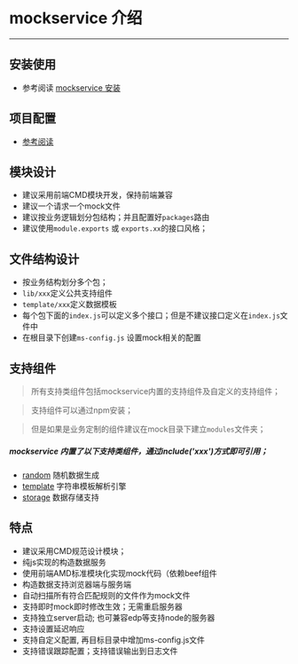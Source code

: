 # mockservice 介绍
-----------

## 安装使用
 - 参考阅读 [mockservice 安装](/linkwisdom/mockservice)

## 项目配置
 - [参考阅读](config.md)

## 模块设计
 - 建议采用前端CMD模块开发，保持前端兼容
 - 建议一个请求一个mock文件
 - 建议按业务逻辑划分包结构；并且配置好`packages`路由
 - 建议使用`module.exports` 或 `exports.xx`的接口风格；

## 文件结构设计
 - 按业务结构划分多个包；
 - `lib/xxx`定义公共支持组件
 - `template/xxx`定义数据模板
 - 每个包下面的`index.js`可以定义多个接口；但是不建议接口定义在`index.js`文件中
 - 在根目录下创建`ms-config.js` 设置mock相关的配置

## 支持组件
 > 所有支持类组件包括mockservice内置的支持组件及自定义的支持组件；
 
 > 支持组件可以通过npm安装；
 
 > 但是如果是业务定制的组件建议在mock目录下建立`modules`文件夹；
 
##### mockservice 内置了以下支持类组件，通过include('xxx')方式即可引用；
 
 - [random](random.md) 随机数据生成
 - [template](template.md) 字符串模板解析引擎
 - [storage](storage.md) 数据存储支持


## 特点
- 建议采用CMD规范设计模块；
- 纯js实现的构造数据服务
- 使用前端AMD标准模块化实现mock代码（依赖beef组件
- 构造数据支持浏览器端与服务端
- 自动扫描所有符合匹配规则的文件作为mock文件
- 支持即时mock即时修改生效；无需重启服务器
- 支持独立server启动; 也可兼容edp等支持node的服务器
- 支持设置延迟响应
- 支持自定义配置, 再目标目录中增加ms-config.js文件
- 支持错误跟踪配置；支持错误输出到日志文件
